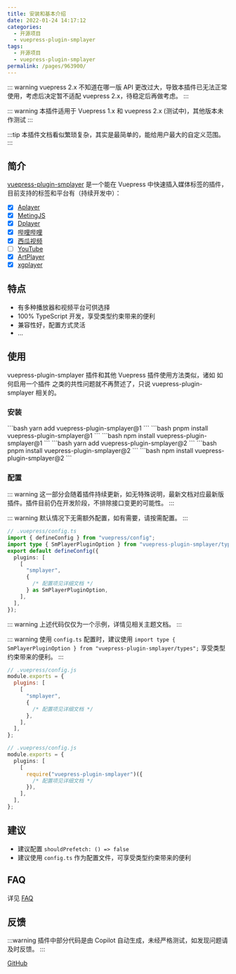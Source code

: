 ```yaml
---
title: 安装和基本介绍
date: 2022-01-24 14:17:12
categories:
  - 开源项目
  - vuepress-plugin-smplayer
tags:
  - 开源项目
  - vuepress-plugin-smplayer
permalink: /pages/963900/
---
```


::: warning
vuepress 2.x 不知道在哪一版 API 更改过大，导致本插件已无法正常使用，考虑后决定暂不适配 vuepress 2.x，待稳定后再做考虑。
:::

::: warning
本插件适用于 Vuepress 1.x 和 vuepress 2.x (测试中)，其他版本未作测试
:::

:::tip
本插件文档看似繁琐复杂，其实是最简单的，能给用户最大的自定义范围。
:::

## 简介

[vuepress-plugin-smplayer](https://github.com/u2sb/vuepress-plugin-smplayer) 是一个能在 Vuepress 中快速插入媒体标签的插件，目前支持的标签和平台有（持续开发中）：

- [x] [Aplayer](https://github.com/DIYgod/APlayer)
- [x] [MetingJS](https://github.com/metowolf/MetingJS)
- [x] [Dplayer](https://github.com/DIYgod/DPlayer)
- [x] [哔哩哔哩](https://www.bilibili.com/)
- [x] [西瓜视频](https://www.ixigua.com/)
- [ ] [YouTube]()
- [x] [ArtPlayer](https://github.com/zhw2590582/ArtPlayer)
- [x] [xgplayer](https://github.com/bytedance/xgplayer)

## 特点

- 有多种播放器和视频平台可供选择
- 100% TypeScript 开发，享受类型约束带来的便利
- 兼容性好，配置方式灵活
- ...

## 使用

vuepress-plugin-smplayer 插件和其他 Vuepress 插件使用方法类似，诸如 如何启用一个插件 之类的共性问题就不再赘述了，只说 vuepress-plugin-smplayer 相关的。

### 安装

<code-group>
 <code-block title="YARN" active>
  ```bash
  yarn add vuepress-plugin-smplayer@1
  ```
  </code-block>

  <code-block title="PNPM">
  ```bash
  pnpm install vuepress-plugin-smplayer@1
  ```
  </code-block>

  <code-block title="NPM">
  ```bash
  npm install vuepress-plugin-smplayer@1
  ```
  </code-block>

  <code-block title="YARN VUEPRES2.x">
  ```bash
  yarn add vuepress-plugin-smplayer@2
  ```
  </code-block>

  <code-block title="PNPM VUEPRES2.x">
  ```bash
  pnpm install vuepress-plugin-smplayer@2
  ```
  </code-block>

  <code-block title="NPM VUEPRES2.x">
  ```bash
  npm install vuepress-plugin-smplayer@2
  ```
  </code-block>
</code-group>

### 配置

::: warning
这一部分会随着插件持续更新，如无特殊说明，最新文档对应最新版插件。插件目前仍在开发阶段，不排除接口变更的可能性。
:::

::: warning
默认情况下无需额外配置，如有需要，请按需配置。
:::

<code-group>
<code-block title="TS" active>

```ts .vuepress/config.ts
// .vuepress/config.ts
import { defineConfig } from "vuepress/config";
import type { SmPlayerPluginOption } from "vuepress-plugin-smplayer/types";
export default defineConfig({
  plugins: [
    [
      "smplayer",
      {
        /* 配置项见详细文档 */
      } as SmPlayerPluginOption,
    ],
  ],
});
```

::: warning
上述代码仅仅为一个示例，详情见相关主题文档。
:::

::: warning
使用 `config.ts` 配置时，建议使用 `import type { SmPlayerPluginOption } from "vuepress-plugin-smplayer/types";` 享受类型约束带来的便利。
:::
</code-block>

<code-block title="JS">

```js .vuepress/config.js
// .vuepress/config.js
module.exports = {
  plugins: [
    [
      "smplayer",
      {
        /* 配置项见详细文档 */
      },
    ],
  ],
};
```

</code-block>

<code-block title="JS VUEPRES2.x">

```ts .vuepress/config.js
// .vuepress/config.js
module.exports = {
  plugins: [
    [
      require("vuepress-plugin-smplayer")({
        /* 配置项见详细文档 */
      }),
    ],
  ],
};
```

</code-block>

</code-group>

## 建议

- 建议配置 `shouldPrefetch: () => false`
- 建议使用 `config.ts` 作为配置文件，可享受类型约束带来的便利

## FAQ

详见 [FAQ](./0999.FAQ.md)

## 反馈

:::warning
插件中部分代码是由 Copilot 自动生成，未经严格测试，如发现问题请及时反馈。
:::

[GitHub](https://github.com/u2sb/vuepress-plugin-smplayer/issues)
